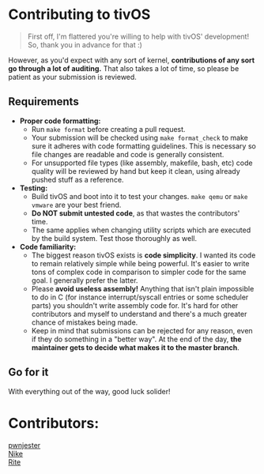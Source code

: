 # Contributing to tivOS
> First off, I'm flattered you're willing to help with tivOS' development! So, thank you in advance for that :)

However, as you'd expect with any sort of kernel, **contributions of any sort go through a lot of auditing.** That also takes a lot of time, so please be patient as your submission is reviewed.

## Requirements
- **Proper code formatting:** 
  - Run `make format` before creating a pull request. 
  - Your submission will be checked using `make format_check` to make sure it adheres with code formatting guidelines. This is necessary so file changes are readable and code is generally consistent. 
  - For unsupported file types (like assembly, makefile, bash, etc) code quality will be reviewed by hand but keep it clean, using already pushed stuff as a reference.
- **Testing:**
  - Build tivOS and boot into it to test your changes. `make qemu` or `make vmware` are your best friend.
  - **Do NOT submit untested code**, as that wastes the contributors' time.
  - The same applies when changing utility scripts which are executed by the build system. Test those thoroughly as well.
- **Code familiarity:**
  - The biggest reason tivOS exists is **code simplicity**. I wanted its code to remain relatively simple while being powerful. It's easier to write tons of complex code in comparison to simpler code for the same goal. I generally prefer the latter.
  - Please **avoid useless assembly!** Anything that isn't plain impossible to do in C (for instance interrupt/syscall entries or some scheduler parts) you shouldn't write assembly code for. It's hard for other contributors and myself to understand and there's a much greater chance of mistakes being made.
  - Keep in mind that submissions can be rejected for any reason, even if they do something in a "better way". At the end of the day, **the maintainer gets to decide what makes it to the master branch**.

## Go for it
With everything out of the way, good luck solider!

# Contributors:
[pwnjester](https://www.github.com/pwnjester)  
[Nike](https://www.github.com/N1ke-t4)  
[Rite](https://www.github.com/R1te-t4)
